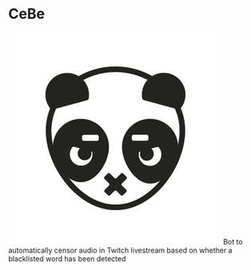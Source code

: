 # CeBe
![CeBe Logo](https://github.com/conor-mcnally/CeBe/blob/main/CeBe_Logo_Small.png)
Bot to automatically censor audio in Twitch livestream based on whether a blacklisted word has been detected

